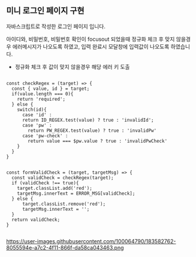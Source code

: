 
미니 로그인 페이지 구현
-------------
자바스크립트로 작성한 로그인 페이지 입니다.

아이디와, 비밀번호, 비밀번호 확인이 focusout 되었을때 정규화 체크 후 맞지 않을경우 에러메시지가 나오도록
하였고, 입력 완료시 모달창에 입력값이 나오도록 하였습니다.

- 정규화 체크 후 값이 맞지 않을경우 해당 에러 키 도출
<pre><code>
const checkRegex = (target) => {
  const { value, id } = target;
  if(value.length === 0){
    return 'required';
  } else {
    switch(id){
      case 'id' : 
      return ID_REGEX.test(value) ? true : 'invalidId';
      case 'pw' :
        return PW_REGEX.test(value) ? true : 'invalidPw'
      case 'pw-check' :
        return value === $pw.value ? true : 'invalidPwCheck'
    }
  }
}
</code></pre>

<pre><code>
const formValidCheck = (target, targetMsg) => {
  const validCheck = checkRegex(target);
  if (validCheck !== true){
    target.classList.add('red');
    targetMsg.innerText = ERROR_MSG[validCheck];
  } else {
      target.classList.remove('red');
      targetMsg.innerText = '';
  }
  return validCheck;
}

</code></pre>

https://user-images.githubusercontent.com/100064790/183582762-8055594e-a7c2-4f11-866f-da58ca043463.png

